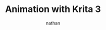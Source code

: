 ---
author: nathan
title: Animation with Krita 3
description: "This last chapter will get you started animating with Krita 3."

type: course_chapter
weight: 6
---
